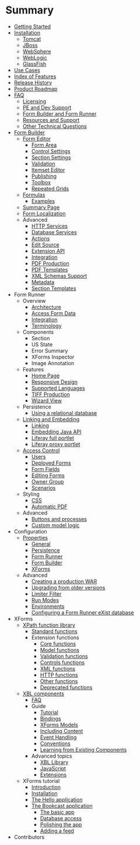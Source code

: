 # Summary

* [Getting Started](README.md)
* [Installation](installation/README.md)
   * [Tomcat](installation/tomcat.md)
   * [JBoss](installation/jboss.md)
   * [WebSphere](installation/websphere.md)
   * [WebLogic](installation/weblogic.md)
   * [GlassFish](installation/glassfish.md)
* [Use Cases](use-cases.md)
* [Index of Features](features.md)
* [Release History](release-history.md)
* [Product Roadmap](roadmap.md)
* [FAQ](faq/README.md)
   * [Licensing](faq/licensing.md)
   * [PE and Dev Support](faq/pe-dev-support.md)
   * [Form Builder and Form Runner](faq/form-builder-runner.md)
   * [Resources and Support](faq/resources-support.md)
   * [Other Technical Questions](faq/other-technical.md)
* [Form Builder](form-builder/README.md)
   * [Form Editor](form-builder/form-editor.md)
       * [Form Area](form-builder/form-area.md)
       * [Control Settings](form-builder/control-settings.md)
       * [Section Settings](form-builder/section-settings.md)
       * [Validation](form-builder/validation.md)
       * [Itemset Editor](form-builder/itemset-editor.md)
       * [Publishing](form-builder/publishing.md)
       * [Toolbox](form-builder/toolbox.md)
       * [Repeated Grids](form-builder/repeated-grids.md)
   * [Formulas](form-builder/formulas.md)
       * [Examples](form-builder/formulas-examples.md)
   * [Summary Page](form-builder/summary-page.md)
   * [Form Localization](form-builder/localization.md)
   * Advanced
       * [HTTP Services](form-builder/http-services.md)
       * [Database Services](form-builder/database-services.md)
       * [Actions](form-builder/actions.md)
       * [Edit Source](form-builder/edit-source.md)
       * [Extension API](form-builder/extension-api.md)
       * [Integration](form-builder/integration.md)
       * [PDF Production](form-builder/pdf-production.md)
       * [PDF Templates](form-builder/pdf-templates.md)
       * [XML Schemas Support](form-builder/xml-schema-support.md)
       * [Metadata](form-builder/metadata.md)
       * [Section Templates](form-builder/section-templates.md)
* Form Runner
   * Overview
       * [Architecture](form-runner/overview/architecture.md)
       * [Access Form Data](form-runner/overview/accessing-data.md)
       * [Integration](form-runner/overview/integration.md)
       * [Terminology](form-runner/overview/terminology.md)
   * Components
       * Section
       * US State
       * Error Summary
       * XForms Inspector
       * Image Annotation
   * Features
       * [Home Page](form-runner/feature/home-page.md)
       * [Responsive Design](form-runner/feature/responsive-design.md)
       * [Supported Languages](form-runner/feature/supported-languages.md)
       * [TIFF Production](form-runner/feature/tiff-production.md)
       * [Wizard View](form-runner/feature/wizard-view.md)
   * Persistence
       * [Using a relational database](form-runner/persistence/relational-db.md)
   * [Linking and Embedding](form-runner/link-embed/README.md)
       * [Linking](form-runner/link-embed/linking.md)
       * [Embedding Java API](form-runner/link-embed/java-api.md)
       * [Liferay full portlet](form-runner/link-embed/liferay-full-portlet.md)
       * [Liferay proxy portlet](form-runner/link-embed/liferay-proxy-portlet.md)
   * [Access Control](form-runner/access-control/README.md)
       * [Users](form-runner/access-control/users.md)
       * [Deployed Forms](form-runner/access-control/deployed-forms.md)
       * [Form Fields](form-runner/access-control/form-fields.md)
       * [Editing Forms](form-runner/access-control/editing-forms.md)
       * [Owner Group](form-runner/access-control/owner-group.md)
       * [Scenarios](form-runner/access-control/scenarios.md)
   * Styling
       * [CSS](form-runner/styling/css.md)
       * [Automatic PDF](form-runner/styling/automatic-pdf.md)
   * Advanced
       * [Buttons and processes](form-runner/advanced/buttons-and-processes.md)
       * [Custom model logic](form-runner/advanced/custom-model-logic.md)
* Configuration
   * [Properties](configuration/properties/README.md)
       * [General](configuration/properties/general.md)
       * [Persistence](configuration/properties/persistence.md)
       * [Form Runner](configuration/properties/form-runner.md)
       * [Form Builder](configuration/properties/form-builder.md)
       * [XForms](configuration/properties/xforms.md)
   * Advanced
       * [Creating a production WAR](configuration/advanced/production-war.md)
       * [Upgrading from older versions](configuration/advanced/upgrading.md)
       * [Limiter Filter](configuration/advanced/limiter-filter.md)
       * [Run Modes](configuration/advanced/run-modes.md)
       * [Environments](configuration/advanced/environments.md)
       * [Configuring a Form Runner eXist database](configuration/advanced/exist-db.md)
* XForms
   * [XPath function library](xforms/xpath/README.md)
       * [Standard functions](xforms/xpath/standard-functions.md)
       * Extension functions
           * [Core functions](xforms/xpath/extension-core.md)
           * [Model functions](xforms/xpath/extension-model.md)
           * [Validation functions](xforms/xpath/extension-validation.md)
           * [Controls functions](xforms/xpath/extension-controls.md)
           * [XML functions](xforms/xpath/extension-xml.md)
           * [HTTP functions](xforms/xpath/extension-http.md)
           * [Other functions](xforms/xpath/extension-other.md)
           * [Deprecated functions](xforms/xpath/deprecated-functions.md)
   * [XBL components](xforms/xbl/README.md)
       * [FAQ](xforms/xbl/faq.md)
       * Guide
           * [Tutorial](xforms/xbl/tutorial.md)
           * [Bindings](xforms/xbl/bindings.md)
           * [XForms Models](xforms/xbl/xforms-models.md)
           * [Including Content](xforms/xbl/including-content.md)
           * [Event Handling](xforms/xbl/event-handling.md)
           * [Conventions](xforms/xbl/conventions.md)
           * [Learning from Existing Components](xforms/xbl/learning-from-existing-components.md)
       * Advanced topics
           * [XBL Library](xforms/xbl/library.md)
           * [JavaScript](xforms/xbl/javascript.md)
           * [Extensions](xforms/xbl/extensions.md)
   * XForms tutorial
       * [Introduction](xforms/tutorial/introduction.md)
       * [Installation](xforms/tutorial/installation.md)
       * [The Hello application](xforms/tutorial/hello.md)
       * [The Bookcast application](xforms/tutorial/bookcast/README.md)
           * [The basic app](xforms/tutorial/bookcast/basics.md)
           * [Database access](xforms/tutorial/bookcast/database.md)
           * [Polishing the app](xforms/tutorial/bookcast/polishing.md)
           * [Adding a feed](xforms/tutorial/bookcast/feed.md)
* Contributors

